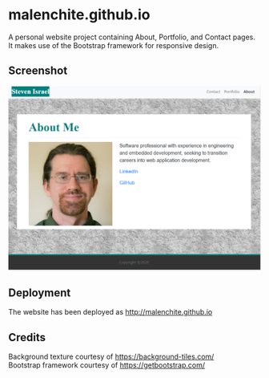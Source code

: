 # malenchite.github.io
A personal website project containing About, Portfolio, and Contact pages. It makes use of the Bootstrap framework for responsive design.

## Screenshot
![Screenshot of web site](assets/images/screenshot.PNG)

## Deployment
The website has been deployed as http://malenchite.github.io

## Credits
Background texture courtesy of https://background-tiles.com/  
Bootstrap framework courtesy of https://getbootstrap.com/